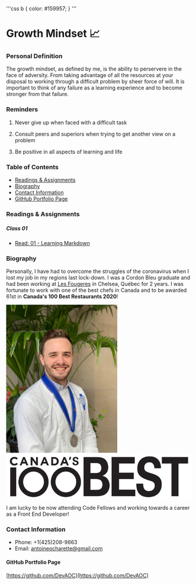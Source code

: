 '''css
  b {
    color: #159957;
  }
'''
# Growth Mindset 📈

### Personal Definition

The growth mindset, as defined by me, is the ability to perservere in the face of adversity. From taking advantage of all the resources at your disposal to working through a difficult problem by sheer force of will. It is important to think of any failure as a learning experience and to become stronger from that failure.

### Reminders

1. Never give up when faced with a difficult task

2. Consult peers and superiors when trying to get another view on a problem

3. Be positive in all aspects of learning and life

### Table of Contents

- <a href ="#Readings-&-Assignments">Readings & Assignments</a>
- <a href="#Biography">Biography</a>
- <a href="#Contact-Information">Contact Information</a>
- <a href="#GitHub-Portfolio-Page">GitHub Portfolio Page</a>

### <b id="Readings-&-Assignments">Readings & Assignments</b>

##### Class 01

- [Read: 01 - Learning Markdown](reading-01.md)

### <b id="Biography">Biography</b>

Personally, I have had to overcome the struggles of the coronavirus when I lost my job in my regions last lock-down. I was a Cordon Bleu graduate and had been working at [Les Fougeres](https://www.fougeres.com/) in Chelsea, Québec for 2 years. I was fortunate to work with one of the best chefs in Canada and to be awarded 61st in **Canada's 100 Best Restaurants 2020**! 
  
  <img src="Cordon-Bleu-Grad.jpeg" alt="drawing" width="300"/> <img src="CB100_logo-retina.jpeg" alt="drawing" align="top" width="500"/>

I am lucky to be now attending Code Fellows and working towards a career as a Front End Developer!

### <b id="Contact-Information">Contact Information</b>

- Phone: +1(425)208-9863
- Email: antoineocharette@gmail.com

#### <b id="GitHub-Portfolio-Page">GitHub Portfolio Page</b>

[https://github.com/DevAOC](https://github.com/DevAOC)
